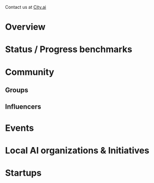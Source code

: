 <!-- SUBTITLE: ECOSYSTEM -->


Contact us at [City.ai](https://city.ai)

# Overview
<div class=overview>

</div>

# Status / Progress benchmarks
<div class=status>

</div>

# Community

## Groups
<div class=groups>

</div>

## Influencers
<div class=influencers>

</div>

# Events
<div class=events>

</div>

# Local AI organizations & Initiatives
<div class=organizations>

</div>

# Startups
<div class=startups>


</div>

